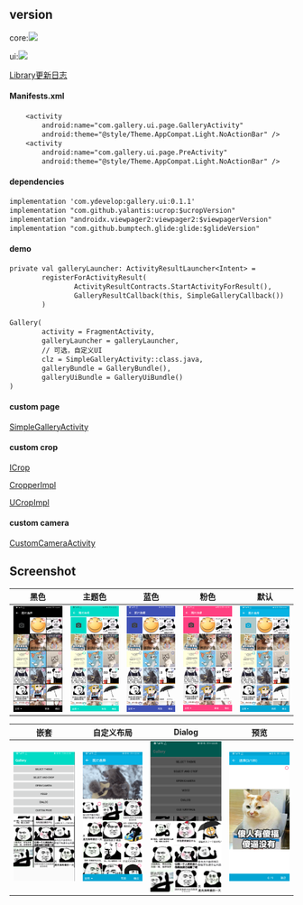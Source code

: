 ## version

core:![](https://api.bintray.com/packages/ydevelop/maven/gallery.core/images/download.svg)

ui:![](https://api.bintray.com/packages/ydevelop/maven/gallery.ui/images/download.svg)

[Library更新日志](./CHANGELOG.md)

#### Manifests.xml

        <activity
            android:name="com.gallery.ui.page.GalleryActivity"
            android:theme="@style/Theme.AppCompat.Light.NoActionBar" />
        <activity
            android:name="com.gallery.ui.page.PreActivity"
            android:theme="@style/Theme.AppCompat.Light.NoActionBar" />
            
#### dependencies

    implementation 'com.ydevelop:gallery.ui:0.1.1'
    implementation "com.github.yalantis:ucrop:$ucropVersion"
    implementation "androidx.viewpager2:viewpager2:$viewpagerVersion"
    implementation "com.github.bumptech.glide:glide:$glideVersion"
    
#### demo

    private val galleryLauncher: ActivityResultLauncher<Intent> =
            registerForActivityResult(
                    ActivityResultContracts.StartActivityForResult(), 
                    GalleryResultCallback(this, SimpleGalleryCallback())
            )

    Gallery(
            activity = FragmentActivity,
            galleryLauncher = galleryLauncher,
            // 可选，自定义UI
            clz = SimpleGalleryActivity::class.java,
            galleryBundle = GalleryBundle(),
            galleryUiBundle = GalleryUiBundle()
    )
    
    
#### custom page

  [SimpleGalleryActivity](./app/src/main/java/com/gallery/sample/custom/CustomPageActivity.kt)
  
#### custom crop

  [ICrop](./core/src/main/java/com/gallery/core/crop/ICrop.kt)
  
  [CropperImpl](./ui/src/main/java/com/gallery/ui/crop/CropperImpl.kt)
  
  [UCropImpl](./ui/src/main/java/com/gallery/ui/crop/UCropImpl.kt)

#### custom camera

  [CustomCameraActivity](./app/src/main/java/com/gallery/sample/custom/CustomCameraActivity.kt)

## Screenshot

| 黑色                                   | 主题色                                | 蓝色                              | 粉色                                  | 默认
| :----:                                | :----:                                |:----:                             | :----:                               | :----: 
| ![](./screenshot/gallery_black.png)   | ![](./screenshot/gallery_app.png)    | ![](./screenshot/gallery_blue.png) | ![](./screenshot/gallery_pink.png)   | ![](./screenshot/gallery_default.png)  

| 嵌套                                        | 自定义布局                                | Dialog                                | 预览                                  
| :----:                                      | :----:                                  |:----:                                 | :----:                               
| ![](./screenshot/gallery_combination.png)   | ![](./screenshot/gallery_banner.png)    | ![](./screenshot/gallery_dialog.png)  | ![](./screenshot/gallery_preview.png)  